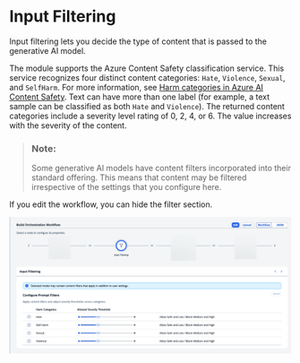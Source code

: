<!-- loiof5c722331f0d4151991886ebcf3f0f73 -->

# Input Filtering

Input filtering lets you decide the type of content that is passed to the generative AI model.

The module supports the Azure Content Safety classification service. This service recognizes four distinct content categories: `Hate`, `Violence`, `Sexual`, and `SelfHarm`. For more information, see [Harm categories in Azure AI Content Safety](https://learn.microsoft.com/en-us/azure/ai-services/content-safety/concepts/harm-categories?tabs=warning). Text can have more than one label \(for example, a text sample can be classified as both `Hate` and `Violence`\). The returned content categories include a severity level rating of 0, 2, 4, or 6. The value increases with the severity of the content.

> ### Note:  
> Some generative AI models have content filters incorporated into their standard offering. This means that content may be filtered irrespective of the settings that you configure here.

If you edit the workflow, you can hide the filter section.

![](images/input_a55bf0e.png)

